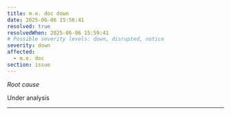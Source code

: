 ```yaml
---
title: m.e. doc down
date: 2025-06-06 15:56:41
resolved: true
resolvedWhen: 2025-06-06 15:59:41
# Possible severity levels: down, disrupted, notice
severity: down
affected:
  - m.e. doc
section: issue
---
```


*Root cause*

Under analysis

---


